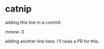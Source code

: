 # catnip

adding this line in a commit.

mreow :3

adding another line here. i'll raise a PR for this.

